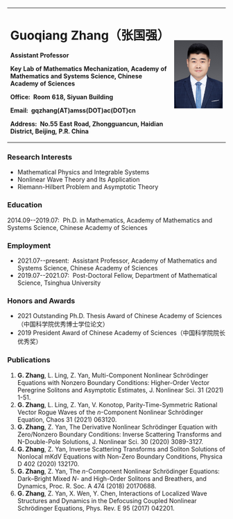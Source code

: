 

<table border="0">
  <tr>
    <td width="75%">
      <h1>Guoqiang Zhang（张国强）</h1>
      <p><b>Assistant Professor</b></p>
      <p><b>Key Lab of Mathematics Mechanization, Academy of Mathematics and Systems Science, Chinese Academy of Sciences</b></p>
      <p><b>Office:&nbsp; Room 618, Siyuan Building</b></p>
      <p><b>Email:&nbsp; gqzhang(AT)amss(DOT)ac(DOT)cn</b></p>
      <p><b>Address:&nbsp; No.55 East Road, Zhongguancun, Haidian District, Beijing, P.R. China</b></p>
    </td>
    <td width="25%">
      <img src="/zhengjianzhao.jpeg" width="100%">      
    </td>
  </tr>
</table>


### Research Interests

* Mathematical Physics and Integrable Systems 
* Nonlinear Wave Theory and Its Application
* Riemann-Hilbert Problem and Asymptotic Theory


### Education 

2014.09--2019.07:&nbsp; Ph.D. in Mathematics, Academy of Mathematics and Systems Science, Chinese Academy of Sciences


### Employment

* 2021.07--present:&nbsp; Assistant Professor, Academy of Mathematics and Systems Science, Chinese Academy of Sciences
* 2019.07--2021.07:&nbsp; Post-Doctoral Fellow, Department of Mathematical Science, Tsinghua University


### Honors and Awards

* 2021 Outstanding Ph.D. Thesis Award of Chinese Academy of Sciences（中国科学院优秀博士学位论文）
* 2019 President Award of Chinese Academy of Sciences（中国科学院院长优秀奖）


### Publications

1. **G. Zhang**, L. Ling, Z. Yan, Multi-Component Nonlinear Schrödinger Equations with Nonzero Boundary Conditions: Higher-Order Vector Peregrine Solitons and Asymptotic Estimates, J. Nonlinear Sci. 31 (2021) 1-51.
2. **G. Zhang**, L. Ling, Z. Yan, V. Konotop, Parity-Time-Symmetric Rational Vector Rogue Waves of the *n*-Component Nonlinear Schrödinger Equation, Chaos 31 (2021) 063120.
3. **G. Zhang**, Z. Yan, The Derivative Nonlinear Schrödinger Equation with Zero/Nonzero Boundary Conditions: Inverse Scattering Transforms and N-Double-Pole Solutions, J. Nonlinear Sci. 30 (2020) 3089-3127.
4. **G. Zhang**, Z. Yan, Inverse Scattering Transforms and Soliton Solutions of Nonlocal mKdV Equations with Non-Zero Boundary Conditions, Physica D 402 (2020) 132170.
5. **G. Zhang**, Z. Yan, The *n*-Component Nonlinear Schrödinger Equations: Dark–Bright Mixed *N*- and High-Order Solitons and Breathers, and Dynamics, Proc. R. Soc. A 474 (2018) 20170688.
6. **G. Zhang**, Z. Yan, X. Wen, Y. Chen, Interactions of Localized Wave Structures and Dynamics in the Defocusing Coupled Nonlinear Schrödinger Equations, Phys. Rev. E 95 (2017) 042201.




